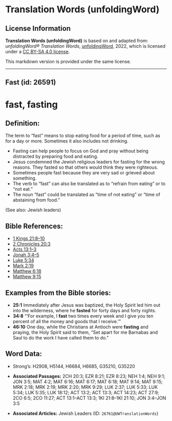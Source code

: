 # Translation Words (unfoldingWord)

## License Information

**Translation Words (unfoldingWord)** is based on and adapted from: _unfoldingWord® Translation Words_, [unfoldingWord](https://unfoldingword.org/utw), 2022, which is licensed under a [CC BY-SA 4.0 license](https://creativecommons.org/licenses/by-sa/4.0/legalcode.en).

This markdown version is provided under the same license.



--------------------------------

## Fast (id: 26591)

fast, fasting
=============

Definition:
-----------

The term to “fast” means to stop eating food for a period of time, such as for a day or more. Sometimes it also includes not drinking.

* Fasting can help people to focus on God and pray without being distracted by preparing food and eating.
* Jesus condemned the Jewish religious leaders for fasting for the wrong reasons. They fasted so that others would think they were righteous.
* Sometimes people fast because they are very sad or grieved about something.
* The verb to “fast” can also be translated as to “refrain from eating” or to “not eat.”
* The noun “fast” could be translated as “time of not eating” or “time of abstaining from food.”

(See also: Jewish leaders)

Bible References:
-----------------

* [1 Kings 21:8–10](https://ref.ly/1Kgs21:8-1Kgs21:10)
* [2 Chronicles 20:3](https://ref.ly/2Chr20:3)
* [Acts 13:1–3](https://ref.ly/Acts13:1-Acts13:3)
* [Jonah 3:4–5](https://ref.ly/Jonah3:4-Jonah3:5)
* [Luke 5:34](https://ref.ly/Luke5:34)
* [Mark 2:19](https://ref.ly/Mark2:19)
* [Matthew 6:18](https://ref.ly/Matt6:18)
* [Matthew 9:15](https://ref.ly/Matt9:15)

Examples from the Bible stories:
--------------------------------

* **25:1** Immediately after Jesus was baptized, the Holy Spirit led him out into the wilderness, where he **fasted** for forty days and forty nights.
* **34:8** “‘For example, I **fast** two times every week and I give you ten percent of all the money and goods that I receive.’”
* **46:10** One day, while the Christians at Antioch were **fasting** and praying, the Holy Spirit said to them, “Set apart for me Barnabas and Saul to do the work I have called them to do.”

Word Data:
----------

* Strong’s: H2908, H5144, H6684, H6685, G35210, G35220

* **Associated Passages:** 2CH 20:3; EZR 8:21; EZR 8:23; NEH 1:4; NEH 9:1; JON 3:5; MAT 4:2; MAT 6:16; MAT 6:17; MAT 6:18; MAT 9:14; MAT 9:15; MRK 2:18; MRK 2:19; MRK 2:20; MRK 9:29; LUK 2:37; LUK 5:33; LUK 5:34; LUK 5:35; LUK 18:12; ACT 13:2; ACT 13:3; ACT 14:23; ACT 27:9; 2CO 6:5; 2CO 11:27; ACT 13:1–ACT 13:3; 1KI 21:8–1KI 21:10; JON 3:4–JON 3:5
* **Associated Articles:** Jewish Leaders (ID: `26761@UWTranslationWords`)

